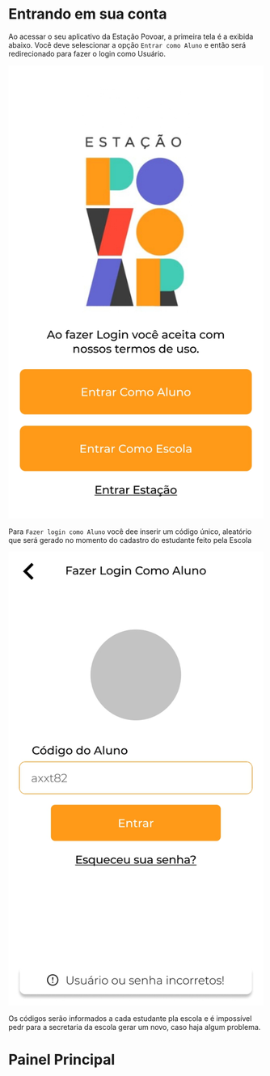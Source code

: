 # Entrando em sua conta

Ao acessar o seu aplicativo da Estação Povoar, a primeira tela é a exibida abaixo. Você deve selescionar a opção ``Entrar como Aluno`` e então será redirecionado para fazer o login como Usuário.

![Tela Inicial](./imagens/Inicial.jpg)

Para ``Fazer login como Aluno`` você dee inserir um código único, aleatório que será gerado no momento do cadastro do estudante feito pela Escola

![Login](./imagens/Login.jpg)

Os códigos serão informados a cada estudante pla escola e é impossível pedr para a secretaria da escola gerar um novo, caso haja algum problema.

# Painel Principal
